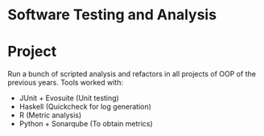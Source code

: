 # Software Testing and Analysis

# Project
Run a bunch of scripted analysis and refactors in all projects of OOP of the previous years.
Tools worked with:
- JUnit + Evosuite (Unit testing)
- Haskell (Quickcheck for log generation)
- R (Metric analysis)
- Python + Sonarqube (To obtain metrics)
